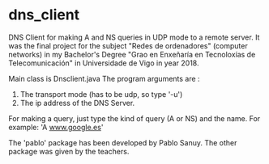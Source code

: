# dns_client
DNS Client for making A and NS queries in UDP mode to a remote server. It was the final project for the subject "Redes de ordenadores" (computer networks) in my Bachelor's Degree "Grao en Enxeñaría en Tecnoloxías de Telecomunicación" in Universidade de Vigo in year 2018.

Main class is Dnsclient.java
The program arguments are : 
1. The transport mode (has to be udp, so type '-u') 
2. The ip address of the DNS Server.

For making a query, just type the kind of query (A or NS) and the name. For example: 
'A www.google.es'

The 'pablo' package has been developed by Pablo Sanuy.
The other package was given by the teachers.
